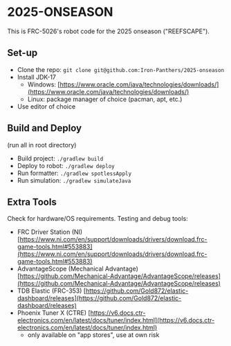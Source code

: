 # 2025-ONSEASON
This is FRC-5026's robot code for the 2025 onseason ("REEFSCAPE").

## Set-up
- Clone the repo: ``git clone git@github.com:Iron-Panthers/2025-onseason``
- Install JDK-17
    - Windows: [https://www.oracle.com/java/technologies/downloads/](https://www.oracle.com/java/technologies/downloads/)
    - Linux: package manager of choice (pacman, apt, etc.)
- Use editor of choice

## Build and Deploy
(run all in root directory)
- Build project: ``./gradlew build``
- Deploy to robot: ``./gradlew deploy``
- Run formatter: ``./gradlew spotlessApply``
- Run simulation: ``./gradlew simulateJava``

## Extra Tools
Check for hardware/OS requirements.
Testing and debug tools:
- FRC Driver Station (NI) [https://www.ni.com/en/support/downloads/drivers/download.frc-game-tools.html#553883](https://www.ni.com/en/support/downloads/drivers/download.frc-game-tools.html#553883)
- AdvantageScope (Mechanical Advantage) [https://github.com/Mechanical-Advantage/AdvantageScope/releases](https://github.com/Mechanical-Advantage/AdvantageScope/releases)
- TDB Elastic (FRC-353) [https://github.com/Gold872/elastic-dashboard/releases](https://github.com/Gold872/elastic-dashboard/releases)
- Phoenix Tuner X (CTRE) [https://v6.docs.ctr-electronics.com/en/latest/docs/tuner/index.html](https://v6.docs.ctr-electronics.com/en/latest/docs/tuner/index.html)
    - only available on "app stores", use at own risk
